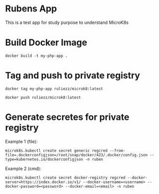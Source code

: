 # Rubens App
This is a test app for study purpose to understand MicroK8s 

# Build Docker Image
```
docker build -t my-php-app .
```

# Tag and push to private registry
`docker tag my-php-app ruliezz/microk8:latest`

`docker push ruliezz/microk8:latest`

# Generate secretes for private registry
Example 1 (file):

`microk8s.kubectl create secret generic regcred --from-file=.dockerconfigjson=/root/snap/docker/423/.docker/config.json --type=kubernetes.io/dockerconfigjson -n ruben`

Example 2 (cmd):

`microk8s.kubectl create secret docker-registry regcred --docker-server=https://index.docker.io/v1/ --docker-username=<username> --docker-password=<password> --docker-email=<email> -n ruben`




